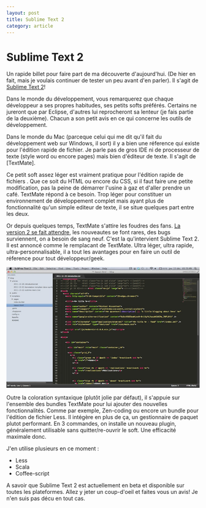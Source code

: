 ```yaml
---
layout: post 
title: Sublime Text 2
category: article
---
```


# Sublime Text 2 

Un rapide billet pour faire part de ma découverte d'aujourd'hui. (De hier en fait, mais je voulais
continuer de tester un peu avant d'en parler). Il s'agit de [Sublime Text 2](http://www.sublimetext.com/)!

Dans le monde du développement, vous remarquerez que chaque développeur a ses propres habitudes, ses petits softs préférés. Certains ne jureront que par Eclipse, d'autres lui reprocheront sa lenteur (je fais partie de la deuxième). Chacun a son petit avis en ce qui concerne les outils de développement. 

Dans le monde du Mac (parceque celui qui me dit qu'il fait du développement web sur Windows, il sort) il y a bien une réference qui existe pour l'édition rapide de fichier. Je parle pas de gros IDE ni de processeur de texte (style word ou encore pages) mais bien d'éditeur de texte. Il s'agit de [TextMate]. 

Ce petit soft assez léger est vraiment pratique pour l'édition rapide de fichiers . Que ce soit du HTML ou encore du CSS, si il faut faire une petite modification, pas la peine de démarrer l'usine à gaz et d'aller prendre un café. TextMate répond à ce besoin. Trop léger pour constituer un environnement de développement complet mais ayant plus de fonctionnalité qu'un simple editeur de texte, il se situe quelques part entre les deux.

Or depuis quelques temps, TextMate s'attire les foudres des fans. [La version 2 se fait attendre](http://www.wired.com/epicenter/2009/12/vaporware-2009-inhale-the-fail/), les nouveautes se font rares, des bugs surviennent, on a besoin de sang neuf. C'est la qu'intervient Sublime Text 2. Il est annoncé comme le remplacant de TextMate. Ultra léger, ultra rapide, ultra-personnalisable, il a tout les avantages pour en faire un outil de réference pour tout développeur/geek.

![Screenshot de Sublime Text 2](/assets/screenshots/sublime-text-2-screenshot.jpg)

Outre la coloration syntaxique (plutôt jolie par défaut), il s'appuie sur l'ensemble des bundles TextMate pour lui ajouter des nouvelles fonctionnalités. Comme par exemple, Zen-coding ou encore un bundle pour l'édition de fichier Less. Il intégère en plus de ça, un gestionnaire de paquet plutot performant. En 3 commandes, on installe un nouveau plugin, généralement utilisable sans quitter/re-ouvrir le soft. Une efficacité maximale donc.  

J'en utilise plusieurs en ce moment : 

* Less
* Scala
* Coffee-script

A savoir que Sublime Text 2 est actuellement en beta et disponible sur toutes les plateformes. Allez y jeter un coup-d'oeil et faites vous un avis! Je n'en suis pas décu en tout cas. 